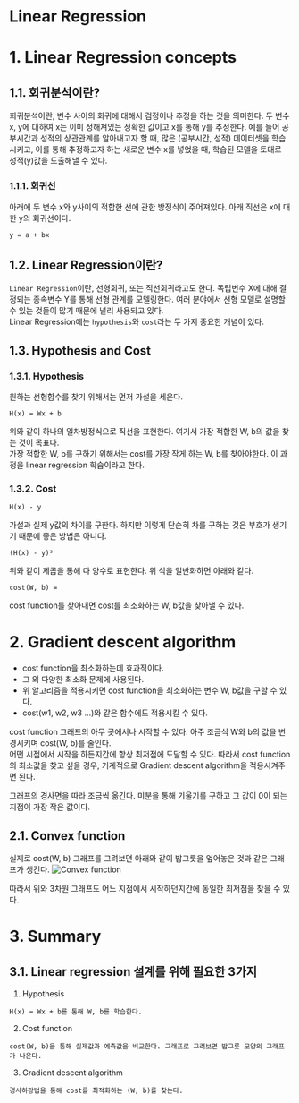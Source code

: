 Linear Regression
===
# 1. Linear Regression concepts
## 1.1. 회귀분석이란?
 회귀분석이란, 변수 사이의 회귀에 대해서 검정이나 추정을 하는 것을 의미한다. 두 변수 x, y에 대하여 x는 이미 정해져있는 정확한 값이고 x를 통해 y를 추정한다. 예를 들어 공부시간과 성적의 상관관계를 알아내고자 할 때, 많은 (공부시간, 성적) 데이터셋을 학습시키고, 이를 통해 추정하고자 하는 새로운 변수 x를 넣었을 때, 학습된 모델을 토대로 성적(y)값을 도출해낼 수 있다.
 ### 1.1.1. 회귀선
  아래에 두 변수 x와 y사이의 적합한 선에 관한 방정식이 주어져있다. 아래 직선은 x에 대한 y의 회귀선이다.
 ```
 y = a + bx
 ```
 

## 1.2. Linear Regression이란?
 ```Linear Regression```이란, 선형회귀, 또는 직선회귀라고도 한다. 독립변수 X에 대해 결정되는 종속변수 Y를 통해 선형 관계를 모델링한다. 여러 분야에서 선형 모델로 설명할 수 있는 것들이 많기 때문에 널리 사용되고 있다.    
 Linear Regression에는 ```hypothesis```와 ```cost```라는 두 가지 중요한 개념이 있다.

## 1.3. Hypothesis and Cost
### 1.3.1. Hypothesis
원하는 선형함수를 찾기 위해서는 먼저 가설을 세운다. 
```
H(x) = Wx + b
```
위와 같이 하나의 일차방정식으로 직선을 표현한다. 여기서 가장 적합한 W, b의 값을 찾는 것이 목표다.    
가장 적합한  W, b를 구하기 위해서는 cost를 가장 작게 하는  W, b를 찾아야한다. 이 과정을 linear regression 학습이라고 한다. 
### 1.3.2. Cost
```
H(x) - y
```
가설과 실제 y값의 차이를 구한다. 하지만 이렇게 단순히 차를 구하는 것은 부호가 생기기 때문에 좋은 방법은 아니다.
```
(H(x) - y)²
```
위와 같이 제곱을 통해 다 양수로 표현한다.
위 식을 일반화하면 아래와 같다.
```
cost(W, b) = 
```
cost function를 찾아내면 cost를 최소화하는 W, b값을 찾아낼 수 있다.     

# 2. Gradient descent algorithm
* cost function을 최소화하는데 효과적이다.
* 그 외 다양한 최소화 문제에 사용된다.
* 위 알고리즘을 적용시키면  cost function을 최소화하는 변수 W, b값을 구할 수 있다.
* cost(w1, w2, w3 ...)와 같은 함수에도 적용시킬 수 있다.    

cost function 그래프의 아무 곳에서나 시작할 수 있다. 아주 조금식 W와 b의 값을 변경시키며 cost(W, b)를 줄인다.     
어떤 시점에서 시작을 하든지간에 항상 최저점에 도달할 수 있다. 따라서 cost function의 최소값을 찾고 싶을 경우, 기계적으로 Gradient descent algorithm을 적용시켜주면 된다.

그래프의 경사면을 따라 조금씩 옮긴다. 미분을 통해 기울기를 구하고 그 값이 0이 되는 지점이 가장 작은 값이다.

## 2.1. Convex function
실제로 cost(W, b) 그래프를 그려보면 아래와 같이 밥그릇을 엎어놓은 것과 같은 그래프가 생긴다.
![Convex function](https://search.pstatic.net/common/?src=http%3A%2F%2Fblogfiles.naver.net%2FMjAyMTAzMzBfOTIg%2FMDAxNjE3MTEyMDI1MTU1.OwlAIuvq4DfiiKhhalIfmqnW7JvGnoPJhUqbqu-U-9og.2q3JvXUiv4RzrLNfA51CDzlxJYp3FAv3tDc1JPIbs4Ug.PNG.sideorder%2Fimage.png&type=sc960_832)    

따라서 위와 3차원 그래프도 어느 지점에서 시작하던지간에 동일한 최저점을 찾을 수 있다.    
    
# 3. Summary
## 3.1. Linear regression 설계를 위해 필요한 3가지
1. Hypothesis
```
H(x) = Wx + b를 통해 W, b를 학습한다.
```
2. Cost function
```
cost(W, b)을 통해 실제값과 예측값을 비교한다. 그래프로 그려보면 밥그릇 모양의 그래프가 나온다.
```
3. Gradient descent algorithm
```
경사하강법을 통해 cost를 최적화하는 (W, b)를 찾는다.
```
